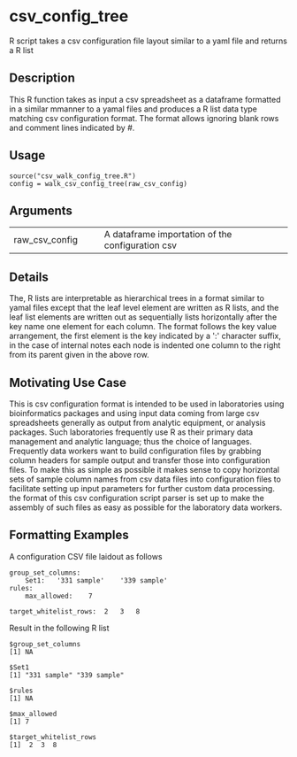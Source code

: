# csv_config_tree
R script takes a csv configuration file layout similar to a yaml file and returns a R list

## Description
This R function takes as input a csv spreadsheet as a dataframe formatted in a similar mmanner to
a yamal files and produces a R list data type matching csv configuration format. The format allows
ignoring blank rows and comment lines indicated by #. 


## Usage
```
source("csv_walk_config_tree.R")
config = walk_csv_config_tree(raw_csv_config)
```
## Arguments

| | | | |
| ---------------- | -- | --| --------- |
| raw_csv_config | | | A dataframe importation of the configuration csv  |

## Details
The, R lists are interpretable as hierarchical trees in a format similar to yamal files except that the leaf level element are written as R lists, and the leaf list elements are written out as sequentially lists horizontally after the key name one element for each column. The format follows the key
value arrangement, the first element is the key indicated by a ':' character suffix, in the case of internal notes each node is indented one column to the right from its parent given
in the above row.

## Motivating Use Case
This is csv configuration format is intended to be used in laboratories using bioinformatics packages and using input data coming from large csv spreadsheets generally as output from analytic equipment, or analysis packages. Such laboratories frequently use R as their primary data management and analytic language; thus the choice of languages. Frequently data workers want to build configuration files by grabbing column headers for sample output and transfer those into configuration files. To make this as simple as possible it makes sense to copy horizontal sets of sample column names from csv data files into configuration files to facilitate setting up input parameters for further custom data processing. the format of this csv configuration script parser is set up to make the assembly of such files as easy as possible for the laboratory data workers.

## Formatting Examples

A configuration CSV file laidout as follows

```
group_set_columns:			
	Set1:	'331 sample'	'339 sample'		
rules:	
	max_allowed: 	7	
					
target_whitelist_rows:	2	3	8
```

Result in the following R list
```
$group_set_columns
[1] NA

$Set1
[1] "331 sample" "339 sample"

$rules
[1] NA

$max_allowed
[1] 7

$target_whitelist_rows
[1]  2  3  8 
```
